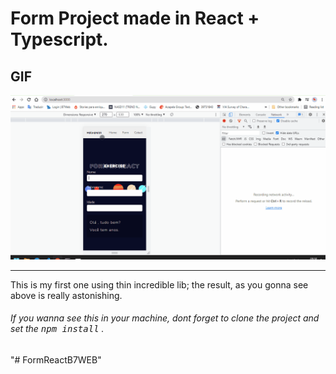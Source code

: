 # Form Project made in React + Typescript.

## GIF

<img src="ReactFormB7WEB.gif">

<hr>

<p>This is my first one using thin incredible lib; the result, as you gonna see above is really astonishing.</p>

<h6>If you wanna see this in your machine, dont forget to clone the project and set the <kbd>npm install</kbd> . </h6>
"# FormReactB7WEB" 
